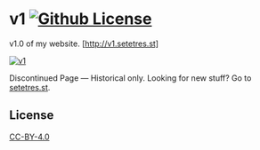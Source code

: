 v1 [![Github License](https://img.shields.io/github/license/setetres/v1.svg)](https://github.com/setetres/v1/blob/master/LICENSE)
==

v1.0 of my website. [http://v1.setetres.st]

[![v1](http://files.setetres.st/img/v1-desktop.png?v=1&raw=true)](http://v1.setetres.st)

Discontinued Page &#8212; Historical only. Looking for new stuff? Go to [setetres.st].

License
-------

[CC-BY-4.0]

[setetres.st]: http://setetres.st
[http://v1.setetres.st]: http://v1.setetres.st
[CC-BY-4.0]: http://creativecommons.org/licenses/by/4.0
